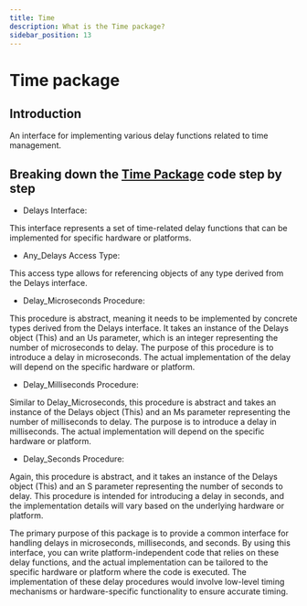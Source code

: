 ```yaml
---
title: Time
description: What is the Time package?
sidebar_position: 13
---
```


# Time package

## Introduction

An interface for implementing various delay functions related to time management.

## Breaking down the [Time Package](https://github.com/AdaCore/Ada_Drivers_Library/blob/master/hal/src/hal-time.ads) code step by step

- Delays Interface:

This interface represents a set of time-related delay functions that can be implemented for specific hardware or platforms.

- Any_Delays Access Type:

This access type allows for referencing objects of any type derived from the Delays interface.

- Delay_Microseconds Procedure:

This procedure is abstract, meaning it needs to be implemented by concrete types derived from the Delays interface.
It takes an instance of the Delays object (This) and an Us parameter, which is an integer representing the number of microseconds to delay.
The purpose of this procedure is to introduce a delay in microseconds. The actual implementation of the delay will depend on the specific hardware or platform.

- Delay_Milliseconds Procedure:

Similar to Delay_Microseconds, this procedure is abstract and takes an instance of the Delays object (This) and an Ms parameter representing the number of milliseconds to delay.
The purpose is to introduce a delay in milliseconds. The actual implementation will depend on the specific hardware or platform.

- Delay_Seconds Procedure:

Again, this procedure is abstract, and it takes an instance of the Delays object (This) and an S parameter representing the number of seconds to delay.
This procedure is intended for introducing a delay in seconds, and the implementation details will vary based on the underlying hardware or platform.

The primary purpose of this package is to provide a common interface for handling delays in microseconds, milliseconds, and seconds. By using this interface, you can write platform-independent code that relies on these delay functions, and the actual implementation can be tailored to the specific hardware or platform where the code is executed. The implementation of these delay procedures would involve low-level timing mechanisms or hardware-specific functionality to ensure accurate timing.




